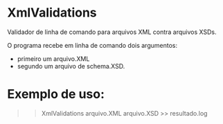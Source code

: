 # XmlValidations
Validador de linha de comando para arquivos XML contra arquivos XSDs.

O programa recebe em linha de comando dois argumentos: 
 * primeiro um arquivo.XML 
 * segundo um arquivo de schema.XSD.

# Exemplo de uso:
>> XmlValidations arquivo.XML arquivo.XSD >> resultado.log
